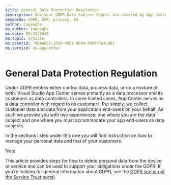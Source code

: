 ```yaml
---
title: General Data Protection Regulation
description: How your GDPR Data Subject Rights are covered by App Center. 
keywords: GDPR, DSR, privacy, EU
author: iageoghe
ms.author: iageoghe
ms.date: 05/31/2018 
ms.topic: article 
ms.assetid: 7408A6E5-1016-43E1-9E44-5D8747A439D1
ms.service: vs-appcenter
---
```


# General Data Protection Regulation

Under GDPR entities either control data, process data, or do a mixture of both. Visual Studio App Center serves primarily as a data processor and its customers as data controllers. In some limited cases, App Center serves as a data controller with regard to its customers. Put simply, we collect customer data and data from your application end-users on your behalf. As such we provide you with two experiences: one where you are the data subject and one where you must accommodate your app end-users as data subjects.

In the sections listed under this one you will find instruction on how to manage your personal data and that of your customers. 

> [!NOTE]
> This article provides steps for how to delete personal data from the device or service and can be used to support your obligations under the GDPR. If you’re looking for general information about GDPR, see the [GDPR section of the Service Trust portal](https://servicetrust.microsoft.com/ViewPage/GDPRGetStarted).
